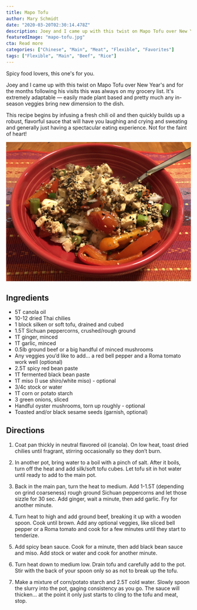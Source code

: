 ```yaml
---
title: Mapo Tofu
author: Mary Schmidt
date: "2020-03-20T02:30:14.478Z"
description: Joey and I came up with this twist on Mapo Tofu over New Year's and for the months following his visits this was always on my grocery list. It's extremely adaptable — easily made plant based, and pretty much any in-season veggies bring new dimension to the dish.
featuredImage: "mapo-tofu.jpg"
cta: Read more
categories: ["Chinese", "Main", "Meat", "Flexible", "Favorites"]
tags: ["Flexible", "Main", "Beef", "Rice"]
---
```


Spicy food lovers, this one's for you.

Joey and I came up with this twist on Mapo Tofu over New Year's and for the months following his visits this was always on my grocery list. It's extremely adaptable — easily made plant based and pretty much any in-season veggies bring new dimension to the dish.

This recipe begins by infusing a fresh chili oil and then quickly builds up a robust, flavorful sauce that will have you laughing and crying and sweating and generally just having a spectacular eating experience. Not for the faint of heart!

![Mapo Tofu rice bowl](./mapo-tofu-bowl.jpg)

## Ingredients

-   5T canola oil
-   10-12 dried Thai chilies
-   1 block silken or soft tofu, drained and cubed
-   1.5T Sichuan peppercorns, crushed/rough ground
-   1T ginger, minced
-   1T garlic, minced
-   0.5lb ground beef or a big handful of minced mushrooms
-   Any veggies you’d like to add… a red bell pepper and a Roma tomato work well (optional)
-   2.5T spicy red bean paste
-   1T fermented black bean paste
-   1T miso (I use shiro/white miso) - optional
-   3/4c stock or water
-   1T corn or potato starch
-   3 green onions, sliced
-   Handful oyster mushrooms, torn up roughly - optional
-   Toasted and/or black sesame seeds (garnish, optional)

## Directions

1. Coat pan thickly in neutral flavored oil (canola). On low heat, toast dried chilies until fragrant, stirring occasionally so they don’t burn.

2. In another pot, bring water to a boil with a pinch of salt. After it boils, turn off the heat and add silk/soft tofu cubes. Let tofu sit in hot water until ready to add to the main pot.

3. Back in the main pan, turn the heat to medium. Add 1-1.5T (depending on grind coarseness) rough ground Sichuan peppercorns and let those sizzle for 30 sec. Add ginger, wait a minute, then add garlic. Fry for another minute.

4. Turn heat to high and add ground beef, breaking it up with a wooden spoon. Cook until brown. Add any optional veggies, like sliced bell pepper or a Roma tomato and cook for a few minutes until they start to tenderize.

5. Add spicy bean sauce. Cook for a minute, then add black bean sauce and miso. Add stock or water and cook for another minute.

6. Turn heat down to medium low. Drain tofu and carefully add to the pot. Stir with the back of your spoon only so as not to break up the tofu.

7. Make a mixture of corn/potato starch and 2.5T cold water. Slowly spoon the slurry into the pot, gaging consistency as you go. The sauce will thicken... at the point it only just starts to cling to the tofu and meat, stop.
